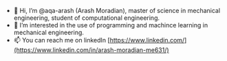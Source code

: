 - 👋 Hi, I’m @aqa-arash (Arash Moradian), master of science in mechanical engineering, student of computational engineering. 
- 👀 I’m interested in the use of programming and machince learning in mechanical engineering.
- 📫 You can reach me on linkedIn [https://www.linkedin.com/](https://www.linkedin.com/in/arash-moradian-me631/)

<!---
aqa-arash/aqa-arash is a ✨ special ✨ repository because its `README.md` (this file) appears on your GitHub profile.
You can click the Preview link to take a look at your changes.
--->
